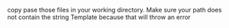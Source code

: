 copy pase those files in your working directory. Make sure your path does not contain the string Template because that will throw an error